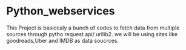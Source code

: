 # Python_webservices
This Project is basiccaly a bunch of codes to fetch data from multiple sources through 
pytho request api/ urllib2.
we will be using sites like goodreads,Uber and IMDB as data soucrces.
